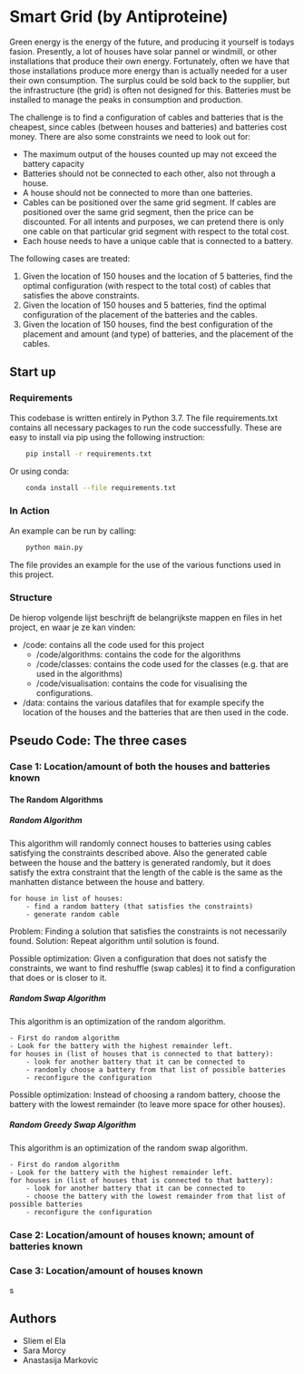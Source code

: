 # Smart Grid (by Antiproteine)

Green energy is the energy of the future, and producing it yourself is todays fasion. Presently, a lot of houses have solar pannel or windmill, or other installations that produce their own energy. 
Fortunately, often we have that those installations produce more energy than is actually needed for a user their own consumption. The surplus could be sold back to the supplier, but the infrastructure (the grid) is often not designed for this. 
Batteries must be installed to manage the peaks in consumption and production. 

The challenge is to find a configuration of cables and batteries that is the cheapest, since cables (between houses and batteries) and batteries cost money. There are also some constraints we need to look out for:
- The maximum output of the houses counted up may not exceed the battery capacity
- Batteries should not be connected to each other, also not through a house. 
- A house should not be connected to more than one batteries.
- Cables can be positioned over the same grid segment. If cables are positioned over the same grid segment, then the price can be discounted. For all intents and purposes, we can pretend there is only one cable on that particular grid segment with respect to the total cost.
- Each house needs to have a unique cable that is connected to a battery.

The following cases are treated:
1. Given the location of 150 houses and the location of 5 batteries, find the optimal configuration (with respect to the total cost) of cables that satisfies the above constraints. 
2. Given the location of 150 houses and 5 batteries, find the optimal configuration of the placement of the batteries and the cables. 
3. Given the location of 150 houses, find the best configuration of the placement and amount (and type) of batteries, and the placement of the cables. 

## Start up 
### Requirements
This codebase is written entirely in Python 3.7. The file requirements.txt contains all necessary packages to run the code successfully. These are easy to install via pip using the following instruction:
```bash
    pip install -r requirements.txt
```
Or using conda:
```bash
    conda install --file requirements.txt
```

### In Action
An example can be run by calling:
```bash
    python main.py
```

The file provides an example for the use of the various functions used in this project.

### Structure
De hierop volgende lijst beschrijft de belangrijkste mappen en files in het project, en waar je ze kan vinden:

- /code: contains all the code used for this project
    - /code/algorithms: contains the code for the algorithms
    - /code/classes: contains the code used for the classes (e.g. that are used in the algorithms)
    - /code/visualisation: contains the code for visualising the configurations. 
- /data: contains the various datafiles that for example specify the location of the houses and the batteries that are then used in the code.

## Pseudo Code: The three cases
### Case 1: Location/amount of both the houses and batteries known

#### The Random Algorithms 

##### Random Algorithm
This algorithm will randomly connect houses to batteries using cables satisfying the constraints described above. 
Also the generated cable between the house and the battery is generated randomly, but it does satisfy the extra constraint that the length of the cable is the same as the manhatten distance between the house and battery.
```
for house in list of houses:
    - find a random battery (that satisfies the constraints)
    - generate random cable 
```
Problem: Finding a solution that satisfies the constraints is not necessarily found. 
Solution: Repeat algorithm until solution is found.

Possible optimization: Given a configuration that does not satisfy the constraints, we want to find reshuffle (swap cables) it to find a configuration that does or is closer to it. 

##### Random Swap Algorithm
This algorithm is an optimization of the random algorithm. 

```
- First do random algorithm
- Look for the battery with the highest remainder left.
for houses in (list of houses that is connected to that battery):
    - look for another battery that it can be connected to 
    - randomly choose a battery from that list of possible batteries
    - reconfigure the configuration
```

Possible optimization: Instead of choosing a random battery, choose the battery with the lowest remainder (to leave more space for other houses).
##### Random Greedy Swap Algorithm 

This algorithm is an optimization of the random swap algorithm. 

```
- First do random algorithm
- Look for the battery with the highest remainder left.
for houses in (list of houses that is connected to that battery):
    - look for another battery that it can be connected to 
    - choose the battery with the lowest remainder from that list of possible batteries
    - reconfigure the configuration
```

### Case 2: Location/amount of houses known; amount of batteries known

### Case 3: Location/amount of houses known
s
## Authors
- Sliem el Ela
- Sara Morcy
- Anastasija Markovic
